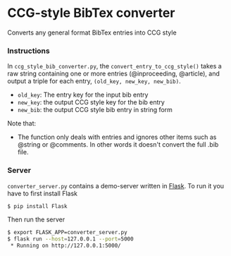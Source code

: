 # CCG-style BibTex converter

Converts any general format BibTex entries into CCG style
### Instructions
In `ccg_style_bib_converter.py`, the `convert_entry_to_ccg_style()` takes a raw string containing one or more entries (@inproceeding, @article), and output a triple for each entry, `(old_key, new_key, new_bib)`.

- `old_key`: The entry key for the input bib entry
- `new_key`: the output CCG style key for the bib entry
- `new_bib`: the output CCG style bib entry in string form

Note that:
- The function only deals with entries and ignores other items such as @string or @comments. In other words it doesn't convert the full .bib file.

### Server
`converter_server.py` contains a demo-server written in [Flask](http://flask.pocoo.org/docs/1.0/tutorial/). To run it you have to first install Flask
```sh
$ pip install Flask
```

Then run the server

```sh
$ export FLASK_APP=converter_server.py
$ flask run --host=127.0.0.1 --port=5000
 * Running on http://127.0.0.1:5000/
```